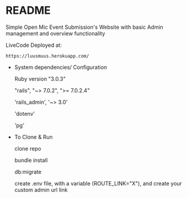 # README

  Simple Open Mic Event Submission's Website with basic Admin management and overview functionality 


LiveCode Deployed at:

    https://luusmuus.herokuapp.com/
  


* System dependencies/ Configuration 

    Ruby version "3.0.3"

    "rails", "~> 7.0.2", ">= 7.0.2.4"

    'rails_admin', '~> 3.0'
    
    'dotenv'
    
    'pg'
   

* To Clone & Run 

    clone repo
    
    bundle install 
    
    db:migrate
    
    create .env file, with a variable (ROUTE_LINK="X"), and create your custom admin url link 
    
    
  
